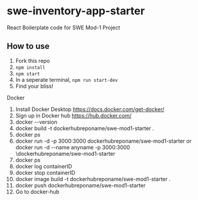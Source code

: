 # swe-inventory-app-starter
React Boilerplate code for SWE Mod-1 Project

## How to use 
1. Fork this repo
2. `npm install`
3. `npm start`
4. In a seperate terminal, `npm run start-dev`
5. Find your bliss!

Docker 
1. Install Docker Desktop https://docs.docker.com/get-docker/ 
2. Sign up in Docker hub https://hub.docker.com/
3. docker --version
4. docker build -t dockerhubreponame/swe-mod1-starter .
5. docker ps
6. docker run -d -p 3000:3000 dockerhubreponame/swe-mod1-starter or 
   docker run -d --name anyname -p 3000:3000 \dockerhubreponame/swe-mod1-starter
7. docker ps
8. docker log containerID
9. docker stop containerID
10. docker image build -t dockerhubreponame/swe-mod1-starter .
11. docker push dockerhubreponame/swe-mod1-starter
12. Go to docker-hub 


